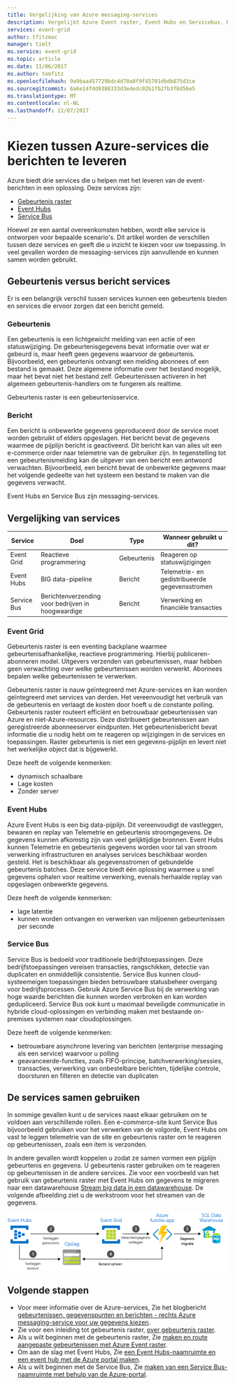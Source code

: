 ```yaml
---
title: Vergelijking van Azure messaging-services
description: Vergelijkt Azure Event raster, Event Hubs en Servicebus. Raadt u aan welke service moet worden gebruikt voor verschillende scenario's.
services: event-grid
author: tfitzmac
manager: timlt
ms.service: event-grid
ms.topic: article
ms.date: 11/06/2017
ms.author: tomfitz
ms.openlocfilehash: 9a9baa457729bdc4d70a8f9f45701dbdb875d3ce
ms.sourcegitcommit: 6a6e14fdd9388333d3ededc02b1fb2fb3f8d56e5
ms.translationtype: MT
ms.contentlocale: nl-NL
ms.lasthandoff: 11/07/2017
---
```

# <a name="choose-between-azure-services-that-deliver-messages"></a>Kiezen tussen Azure-services die berichten te leveren

Azure biedt drie services die u helpen met het leveren van de event-berichten in een oplossing. Deze services zijn:

* [Gebeurtenis raster](/azure/event-grid/)
* [Event Hubs](/azure/event-hubs/)
* [Service Bus](/azure/service-bus-messaging/)

Hoewel ze een aantal overeenkomsten hebben, wordt elke service is ontworpen voor bepaalde scenario's. Dit artikel worden de verschillen tussen deze services en geeft die u inzicht te kiezen voor uw toepassing. In veel gevallen worden de messaging-services zijn aanvullende en kunnen samen worden gebruikt.

## <a name="event-vs-message-services"></a>Gebeurtenis versus bericht services

Er is een belangrijk verschil tussen services kunnen een gebeurtenis bieden en services die ervoor zorgen dat een bericht gemeld.

### <a name="event"></a>Gebeurtenis

Een gebeurtenis is een lichtgewicht melding van een actie of een statuswijziging. De gebeurtenisgegevens bevat informatie over wat er gebeurd is, maar heeft geen gegevens waarvoor de gebeurtenis. Bijvoorbeeld, een gebeurtenis ontvangt een melding abonnees of een bestand is gemaakt. Deze algemene informatie over het bestand mogelijk, maar het bevat niet het bestand zelf. Gebeurtenissen activeren in het algemeen gebeurtenis-handlers om te fungeren als realtime.

Gebeurtenis raster is een gebeurtenisservice.

### <a name="message"></a>Bericht

Een bericht is onbewerkte gegevens geproduceerd door de service moet worden gebruikt of elders opgeslagen. Het bericht bevat de gegevens waarmee de pijplijn bericht is geactiveerd. Dit bericht kan van alles uit een e-commerce order naar telemetrie van de gebruiker zijn. In tegenstelling tot een gebeurtenismelding kan de uitgever van een bericht een antwoord verwachten. Bijvoorbeeld, een bericht bevat de onbewerkte gegevens maar het volgende gedeelte van het systeem een bestand te maken van die gegevens verwacht. 

Event Hubs en Service Bus zijn messaging-services.

## <a name="comparison-of-services"></a>Vergelijking van services

| Service | Doel | Type | Wanneer gebruikt u dit? |
| ------- | ------- | ---- | ----------- |
| Event Grid | Reactieve programmering | Gebeurtenis | Reageren op statuswijzigingen |
| Event Hubs | BIG data-pipeline | Bericht | Telemetrie- en gedistribueerde gegevensstromen |
| Service Bus | Berichtenverzending voor bedrijven in hoogwaardige | Bericht | Verwerking en financiële transacties |

### <a name="event-grid"></a>Event Grid

Gebeurtenis raster is een eventing backplane waarmee gebeurtenisafhankelijke, reactieve programmering. Hierbij publiceren-abonneren model. Uitgevers verzenden van gebeurtenissen, maar hebben geen verwachting over welke gebeurtenissen worden verwerkt. Abonnees bepalen welke gebeurtenissen te verwerken.

Gebeurtenis raster is nauw geïntegreerd met Azure-services en kan worden geïntegreerd met services van derden. Het vereenvoudigt het verbruik van de gebeurtenis en verlaagt de kosten door hoeft u de constante polling. Gebeurtenis raster routeert efficiënt en betrouwbaar gebeurtenissen van Azure en niet-Azure-resources. Deze distribueert gebeurtenissen aan geregistreerde abonneeserver eindpunten. Het gebeurtenisbericht bevat informatie die u nodig hebt om te reageren op wijzigingen in de services en toepassingen. Raster gebeurtenis is niet een gegevens-pijplijn en levert niet het werkelijke object dat is bijgewerkt.

Deze heeft de volgende kenmerken:

* dynamisch schaalbare
* Lage kosten
* Zonder server

### <a name="event-hubs"></a>Event Hubs

Azure Event Hubs is een big data-pijplijn. Dit vereenvoudigt de vastleggen, bewaren en replay van Telemetrie en gebeurtenis stroomgegevens. De gegevens kunnen afkomstig zijn van veel gelijktijdige bronnen. Event Hubs kunnen Telemetrie en gebeurtenis gegevens worden voor tal van stroom verwerking infrastructuren en analyses services beschikbaar worden gesteld. Het is beschikbaar als gegevensstromen of gebundelde gebeurtenis batches. Deze service biedt één oplossing waarmee u snel gegevens ophalen voor realtime verwerking, evenals herhaalde replay van opgeslagen onbewerkte gegevens.

Deze heeft de volgende kenmerken:

* lage latentie
* kunnen worden ontvangen en verwerken van miljoenen gebeurtenissen per seconde

### <a name="service-bus"></a>Service Bus

Service Bus is bedoeld voor traditionele bedrijfstoepassingen. Deze bedrijfstoepassingen vereisen transacties, rangschikken, detectie van duplicaten en onmiddellijk consistentie. Service Bus kunnen cloud-systeemeigen toepassingen bieden betrouwbare statusbeheer overgang voor bedrijfsprocessen. Gebruik Azure Service Bus bij de verwerking van hoge waarde berichten die kunnen worden verbroken en kan worden gedupliceerd. Service Bus ook kunt u maximaal beveiligde communicatie in hybride cloud-oplossingen en verbinding maken met bestaande on-premises systemen naar cloudoplossingen.

Deze heeft de volgende kenmerken:

* betrouwbare asynchrone levering van berichten (enterprise messaging als een service) waarvoor u polling
* geavanceerde-functies, zoals FIFO-principe, batchverwerking/sessies, transacties, verwerking van onbestelbare berichten, tijdelijke controle, doorsturen en filteren en detectie van duplicaten

## <a name="use-the-services-together"></a>De services samen gebruiken

In sommige gevallen kunt u de services naast elkaar gebruiken om te voldoen aan verschillende rollen. Een e-commerce-site kunt Service Bus bijvoorbeeld gebruiken voor het verwerken van de volgorde, Event Hubs om vast te leggen telemetrie van de site en gebeurtenis raster om te reageren op gebeurtenissen, zoals een item is verzonden.

In andere gevallen wordt koppelen u zodat ze samen vormen een pijplijn gebeurtenis en gegevens. U gebeurtenis raster gebruiken om te reageren op gebeurtenissen in de andere services. Zie voor een voorbeeld van het gebruik van gebeurtenis raster met Event Hubs om gegevens te migreren naar een datawarehouse [Stream big data in een datawarehouse](event-grid-event-hubs-integration.md). De volgende afbeelding ziet u de werkstroom voor het streamen van de gegevens.

![Overzicht van de gegevensstroom](./media/compare-messaging-services/overview.png)

## <a name="next-steps"></a>Volgende stappen

* Voor meer informatie over de Azure-services, Zie het blogbericht [gebeurtenissen, gegevenspunten en berichten - rechts Azure messaging-service voor uw gegevens kiezen](https://azure.microsoft.com/blog/events-data-points-and-messages-choosing-the-right-azure-messaging-service-for-your-data/).
* Zie voor een inleiding tot gebeurtenis raster, [over gebeurtenis raster](overview.md).
* Als u wilt beginnen met de gebeurtenis raster, Zie [maken en route aangepaste gebeurtenissen met Azure Event raster](custom-event-quickstart.md).
* Om aan de slag met Event Hubs, Zie [een Event Hubs-naamruimte en een event hub met de Azure portal maken](../event-hubs/event-hubs-create.md).
* Als u wilt beginnen met de Service Bus, Zie [maken van een Service Bus-naamruimte met behulp van de Azure-portal](../service-bus-messaging/service-bus-create-namespace-portal.md).